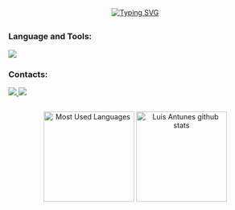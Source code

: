  <!--cnt views-->


<!--I am luis-->
<div align="center">
  <a href="https://git.io/typing-svg"><img src="https://readme-typing-svg.demolab.com?font=JetBrains+Mono&size=24&pause=1000&color=FFFFFF&background=FFFFFF00&center=true&random=false&width=435&lines=Welcome+to+my+Profile!" alt="Typing SVG" /></a> 
</div>

##

<!--tech stack icons-->
### Language and Tools:

<p align="left">
  <a href="https://skillicons.dev">
    <img src="https://skillicons.dev/icons?i=python,c,go,neovim,vscode&perline=13" />
  </a>
</p>

<!-- Contacts -->
### Contacts:

<div>
  <a href="https://www.instagram.com/luisantunesss/">
    <img src="https://img.shields.io/badge/Instagram-E4405F?style=for-the-badge&logo=instagram&logoColor=white">
  </a>
  <a href="mailto:lfantunes@inf.ufsm.br">
    <img src="https://img.shields.io/badge/Gmail-D14836?style=for-the-badge&logo=gmail&logoColor=white">
  </a>
</div>

##

<div align="center">
  <img height="180" src="https://github-readme-stats.vercel.app/api/top-langs/?username=antunesluis&layout=compact&count_private=true&hide_border=true&title_color=DAA520&icon_color=CD853F&text_color=BDB76B&bg_color=0d1117" alt="Most Used Languages"/>
  <img height="180em" src="https://github-readme-stats.vercel.app/api?username=antunesluis&show_icons=true&count_private=true&hide_border=true&title_color=DAA520&icon_color=CD853F&text_color=BDB76B&bg_color=0d1117" alt="Luis Antunes github stats"/> 
</div>
